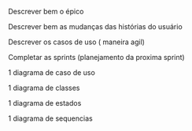 Descrever bem o épico

Descrever bem as mudanças das histórias do usuário

Descrever os casos de uso ( maneira agil)

Completar as sprints (planejamento da proxima sprint)

1 diagrama de caso de uso

1 diagrama de classes

1 diagrama de estados

1 diagrama de sequencias
